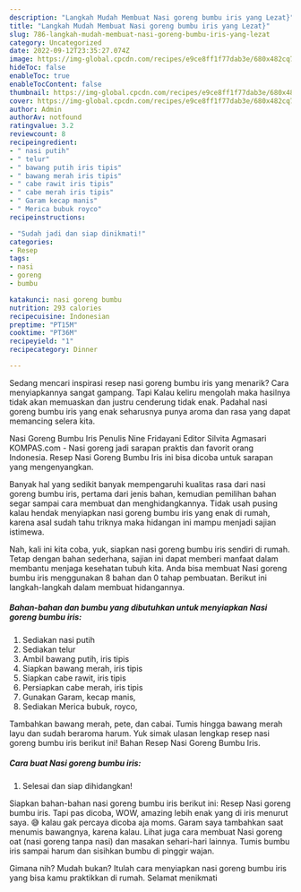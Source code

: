 ```yaml
---
description: "Langkah Mudah Membuat Nasi goreng bumbu iris yang Lezat}"
title: "Langkah Mudah Membuat Nasi goreng bumbu iris yang Lezat}"
slug: 786-langkah-mudah-membuat-nasi-goreng-bumbu-iris-yang-lezat
category: Uncategorized
date: 2022-09-12T23:35:27.074Z
image: https://img-global.cpcdn.com/recipes/e9ce8ff1f77dab3e/680x482cq70/nasi-goreng-bumbu-iris-foto-resep-utama.jpg
hideToc: false
enableToc: true
enableTocContent: false
thumbnail: https://img-global.cpcdn.com/recipes/e9ce8ff1f77dab3e/680x482cq70/nasi-goreng-bumbu-iris-foto-resep-utama.jpg
cover: https://img-global.cpcdn.com/recipes/e9ce8ff1f77dab3e/680x482cq70/nasi-goreng-bumbu-iris-foto-resep-utama.jpg
author: Admin
authorAv: notfound
ratingvalue: 3.2
reviewcount: 8
recipeingredient:
- " nasi putih"
- " telur"
- " bawang putih iris tipis"
- " bawang merah iris tipis"
- " cabe rawit iris tipis"
- " cabe merah iris tipis"
- " Garam kecap manis"
- " Merica bubuk royco"
recipeinstructions:

- "Sudah jadi dan siap dinikmati!"
categories:
- Resep
tags:
- nasi
- goreng
- bumbu

katakunci: nasi goreng bumbu 
nutrition: 293 calories
recipecuisine: Indonesian
preptime: "PT15M"
cooktime: "PT36M"
recipeyield: "1"
recipecategory: Dinner

---
```



Sedang mencari inspirasi resep nasi goreng bumbu iris yang menarik? Cara menyiapkannya sangat gampang. Tapi Kalau keliru mengolah maka hasilnya tidak akan memuaskan dan justru cenderung tidak enak. Padahal nasi goreng bumbu iris yang enak seharusnya punya aroma dan rasa yang dapat memancing selera kita.


Nasi Goreng Bumbu Iris Penulis Nine Fridayani Editor Silvita Agmasari KOMPAS.com - Nasi goreng jadi sarapan praktis dan favorit orang Indonesia. Resep Nasi Goreng Bumbu Iris ini bisa dicoba untuk sarapan yang mengenyangkan.

Banyak hal yang sedikit banyak mempengaruhi kualitas rasa dari nasi goreng bumbu iris, pertama dari jenis bahan, kemudian pemilihan bahan segar sampai cara membuat dan menghidangkannya. Tidak usah pusing kalau hendak menyiapkan nasi goreng bumbu iris yang enak di rumah, karena asal sudah tahu triknya maka hidangan ini mampu menjadi sajian istimewa.


Nah, kali ini kita coba, yuk, siapkan nasi goreng bumbu iris sendiri di rumah. Tetap dengan bahan sederhana, sajian ini dapat memberi manfaat dalam membantu menjaga kesehatan tubuh kita. Anda bisa membuat Nasi goreng bumbu iris menggunakan 8 bahan dan 0 tahap pembuatan. Berikut ini langkah-langkah dalam membuat hidangannya.

<!--inarticleads1-->

##### Bahan-bahan dan bumbu yang dibutuhkan untuk menyiapkan Nasi goreng bumbu iris:

1. Sediakan  nasi putih
1. Sediakan  telur
1. Ambil  bawang putih, iris tipis
1. Siapkan  bawang merah, iris tipis
1. Siapkan  cabe rawit, iris tipis
1. Persiapkan  cabe merah, iris tipis
1. Gunakan  Garam, kecap manis,
1. Sediakan  Merica bubuk, royco,


Tambahkan bawang merah, pete, dan cabai. Tumis hingga bawang merah layu dan sudah beraroma harum. Yuk simak ulasan lengkap resep nasi goreng bumbu iris berikut ini! Bahan Resep Nasi Goreng Bumbu Iris. 

<!--inarticleads2-->

##### Cara buat Nasi goreng bumbu iris:


1. Selesai dan siap dihidangkan!

Siapkan bahan-bahan nasi goreng bumbu iris berikut ini: Resep Nasi goreng bumbu iris. Tapi pas dicoba, WOW, amazing lebih enak yang di iris menurut saya. 😅 kalau gak percaya dicoba aja moms. Garam saya tambahkan saat menumis bawangnya, karena kalau. Lihat juga cara membuat Nasi goreng oat (nasi goreng tanpa nasi) dan masakan sehari-hari lainnya. Tumis bumbu iris sampai harum dan sisihkan bumbu di pinggir wajan. 

Gimana nih? Mudah bukan? Itulah cara menyiapkan nasi goreng bumbu iris yang bisa kamu praktikkan di rumah. Selamat menikmati
